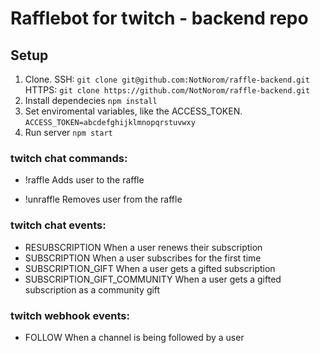 # Rafflebot for twitch - backend repo

## Setup
1. Clone.
    SSH: `git clone git@github.com:NotNorom/raffle-backend.git`
    HTTPS: `git clone https://github.com/NotNorom/raffle-backend.git`
2. Install dependecies
`npm install`
3. Set enviromental variables, like the ACCESS_TOKEN.
`ACCESS_TOKEN=abcdefghijklmnopqrstuvwxy`
4. Run server
`npm start`


### twitch chat commands:
* !raffle
    Adds user to the raffle   

* !unraffle
    Removes user from the raffle


### twitch chat events:
* RESUBSCRIPTION
    When a user renews their subscription
* SUBSCRIPTION
    When a user subscribes for the first time
* SUBSCRIPTION_GIFT
    When a user gets a gifted subscription
* SUBSCRIPTION_GIFT_COMMUNITY
    When a user gets a gifted subscription as a community gift

### twitch webhook events:
* FOLLOW
    When a channel is being followed by a user